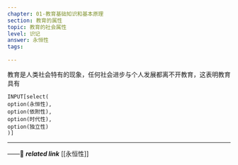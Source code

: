 ```yaml
---
chapter: 01-教育基础知识和基本原理
section: 教育的属性
topic: 教育的社会属性
level: 识记
answer: 永恒性
tags:
  
---
```


教育是人类社会特有的现象，任何社会进步与个人发展都离不开教育，这表明教育具有

```meta-bind
INPUT[select(
option(永恒性),
option(依附性),
option(时代性),
option(独立性)
)]
```

---
——🔗 ***related link*** [[永恒性]]